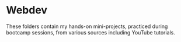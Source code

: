 # Webdev
These folders contain my hands-on mini-projects, practiced during bootcamp sessions, from various sources including YouTube tutorials.

